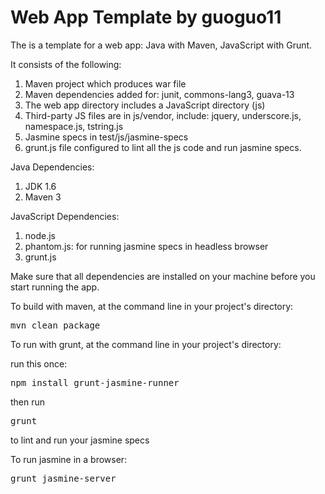# Web App Template by guoguo11

The is a template for a web app: Java with Maven, JavaScript with Grunt.

It consists of the following:
<ol>
  <li>Maven project which produces war file</li>
  <li>Maven dependencies added for: junit, commons-lang3, guava-13</li>
  <li>The web app directory includes a JavaScript directory (js)</li>
  <li>Third-party JS files are in js/vendor, include: jquery, underscore.js, namespace.js, tstring.js</li>
  <li>Jasmine specs in test/js/jasmine-specs</li>
  <li>grunt.js file configured to lint all the js code and run jasmine specs.</li>
</ol>

Java Dependencies:
<ol>
  <li>JDK 1.6</li>
  <li>Maven 3</li>
</ol>

JavaScript Dependencies:
<ol>
  <li>node.js</li>
  <li>phantom.js: for running jasmine specs in headless browser</li>
  <li>grunt.js</li>
</ol>

Make sure that all dependencies are installed on your machine before you start running the app.

To build with maven, at the command line in your project's directory:
<pre>mvn clean package</pre>

To run with grunt, at the command line in your project's directory:

run this once: 
<pre>npm install grunt-jasmine-runner</pre>

then run
<pre>grunt</pre>

to lint and run your jasmine specs

To run jasmine in a browser:
<pre>grunt jasmine-server</pre>
